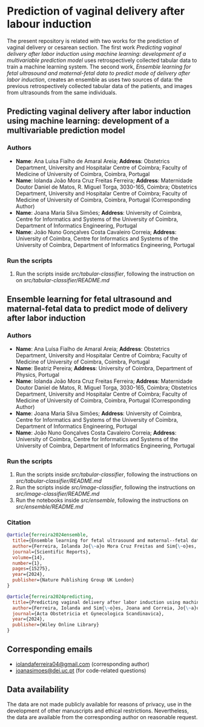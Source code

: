 # Prediction of vaginal delivery after labour induction

The present repository is related with two works for the prediction of vaginal delivery or cesarean section. The first work *Predicting vaginal delivery after labor induction using machine learning: development of a multivariable prediction model*  uses retrospectively collected tabular data to train a machine learning system. The second work, *Ensemble learning for fetal ultrasound and maternal-fetal data to predict mode of delivery after labor induction*, creates an ensemble as uses two sources of data: the previous retrospectively collected tabular data of the patients, and images from ultrasounds from the same individuals.

## Predicting vaginal delivery after labor induction using machine learning: development of a multivariable prediction model

### Authors

- **Name**: Ana Luísa Fialho de Amaral Areia; **Address**: Obstetrics Department, University and Hospitalar Centre of Coimbra; Faculty of Medicine of University of Coimbra, Coimbra, Portugal
- **Name**: Iolanda João Mora Cruz Freitas Ferreira; **Address**: Maternidade Doutor Daniel de Matos, R. Miguel Torga, 3030-165, Coimbra; Obstetrics Department, University and Hospitalar Centre of Coimbra; Faculty of Medicine of University of Coimbra, Coimbra, Portugal (Corresponding Author)
- **Name**: Joana Maria Silva Simões; **Address**: University of Coimbra, Centre for Informatics and Systems of the University of Coimbra, Department of Informatics Engineering, Portugal
- **Name**: João Nuno Gonçalves Costa Cavaleiro Correia; **Address**: University of Coimbra, Centre for Informatics and Systems of the University of Coimbra, Department of Informatics Engineering, Portugal

### Run the scripts

1. Run the scripts inside *src/tabular-classifier*, following the instruction on on *src/tabular-classifier/README.md*

## Ensemble learning for fetal ultrasound and maternal-fetal data to predict mode of delivery after labor induction

### Authors

- **Name**: Ana Luísa Fialho de Amaral Areia; **Address**: Obstetrics Department, University and Hospitalar Centre of Coimbra; Faculty of Medicine of University of Coimbra, Coimbra, Portugal
- **Name**: Beatriz Pereira; **Address**: University of Coimbra, Department of Physics, Portugal
- **Name**: Iolanda João Mora Cruz Freitas Ferreira; **Address**: Maternidade Doutor Daniel de Matos, R. Miguel Torga, 3030-165, Coimbra; Obstetrics Department, University and Hospitalar Centre of Coimbra; Faculty of Medicine of University of Coimbra, Coimbra, Portugal (Corresponding Author)
- **Name**: Joana Maria Silva Simões; **Address**: University of Coimbra, Centre for Informatics and Systems of the University of Coimbra, Department of Informatics Engineering, Portugal
- **Name**: João Nuno Gonçalves Costa Cavaleiro Correia; **Address**: University of Coimbra, Centre for Informatics and Systems of the University of Coimbra, Department of Informatics Engineering, Portugal

### Run the scripts

1. Run the scripts inside *src/tabular-classifier*, following the instructions on *src/tabular-classifier/README.md*
2. Run the scripts inside *src/image-classifier*, following the instructions on *src/image-classifier/README.md*
3. Run the notebooks inside *src/ensemble*, following the instructions on *src/ensemble/README.md*

### Citation

```bibtex
@article{ferreira2024ensemble,
  title={Ensemble learning for fetal ultrasound and maternal--fetal data to predict mode of delivery after labor induction},
  author={Ferreira, Iolanda Jo{\~a}o Mora Cruz Freitas and Sim{\~o}es, Joana Maria Silva and Pereira, Beatriz and Correia, Jo{\~a}o Nuno Gon{\c{c}}alves Costa Cavaleiro and de Amaral Areia, Ana Lu{\'\i}sa Fialho},
  journal={Scientific Reports},
  volume={14},
  number={1},
  pages={15275},
  year={2024},
  publisher={Nature Publishing Group UK London}
}

@article{ferreira2024predicting,
  title={Predicting vaginal delivery after labor induction using machine learning: Development of a multivariable prediction model},
  author={Ferreira, Iolanda and Sim{\~o}es, Joana and Correia, Jo{\~a}o and Areia, Ana Lu{\'\i}sa},
  journal={Acta Obstetricia et Gynecologica Scandinavica},
  year={2024},
  publisher={Wiley Online Library}
}
```

## Corresponding emails

- <iolandaferreira04@gmail.com> (corresponding author)
- <joanasimoes@dei.uc.pt> (for code-related questions)

## Data availability

The data are not made publicly available for reasons of privacy, use in the development of other manuscripts and ethical restrictions. Nevertheless, the data are available from the corresponding author on reasonable request.
